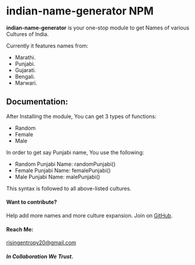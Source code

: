 # indian-name-generator NPM
<strong>indian-name-generator</strong> is your one-stop module to get Names of various Cultures of India.<br>

Currently it features names from:
- Marathi.
- Punjabi.
- Gujarati.
- Bengali.
- Marwari.

## Documentation:
After Installing the module,
You can get 3 types of functions:
- Random
- Female
- Male

In order to get say Punjabi name,
You use the following:
- Random Punjabi Name: randomPunjabi()
- Female Punjabi Name: femalePunjabi()
- Male Punjabi Name: malePunjabi()

This syntax is followed to all above-listed cultures.

#### Want to contribute?
Help add more names and more culture expansion.
Join on <a href="https://github.com/rising-entropy/indian-name-generator-npm">GitHub</a>.

#### Reach Me:
<a href="mailto:risingentropy20@gmail.com">risingentropy20@gmail.com</a>


##### In Collaboration We Trust.
